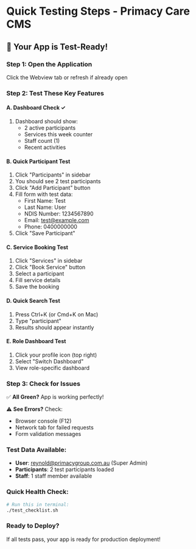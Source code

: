# Quick Testing Steps - Primacy Care CMS

## 🚀 Your App is Test-Ready!

### Step 1: Open the Application
Click the Webview tab or refresh if already open

### Step 2: Test These Key Features

#### A. Dashboard Check ✓
1. Dashboard should show:
   - 2 active participants
   - Services this week counter
   - Staff count (1)
   - Recent activities

#### B. Quick Participant Test
1. Click "Participants" in sidebar
2. You should see 2 test participants
3. Click "Add Participant" button
4. Fill form with test data:
   - First Name: Test
   - Last Name: User
   - NDIS Number: 1234567890
   - Email: test@example.com
   - Phone: 0400000000
5. Click "Save Participant"

#### C. Service Booking Test
1. Click "Services" in sidebar
2. Click "Book Service" button
3. Select a participant
4. Fill service details
5. Save the booking

#### D. Quick Search Test
1. Press Ctrl+K (or Cmd+K on Mac)
2. Type "participant" 
3. Results should appear instantly

#### E. Role Dashboard Test
1. Click your profile icon (top right)
2. Select "Switch Dashboard"
3. View role-specific dashboard

### Step 3: Check for Issues

✅ **All Green?** App is working perfectly!

⚠️ **See Errors?** Check:
- Browser console (F12)
- Network tab for failed requests
- Form validation messages

### Test Data Available:
- **User**: reynold@primacygroup.com.au (Super Admin)
- **Participants**: 2 test participants loaded
- **Staff**: 1 staff member available

### Quick Health Check:
```bash
# Run this in terminal:
./test_checklist.sh
```

### Ready to Deploy?
If all tests pass, your app is ready for production deployment!